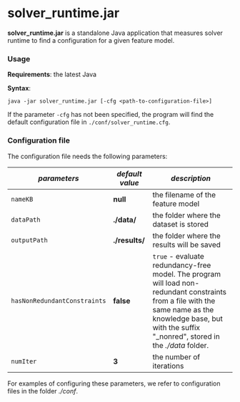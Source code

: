 # solver_runtime.jar

**solver_runtime.jar** is a standalone Java application that measures solver runtime to find a configuration for a given feature model.

### Usage

**Requirements**: the latest Java

**Syntax**:
```
java -jar solver_runtime.jar [-cfg <path-to-configuration-file>]
```

If the parameter `-cfg` has not been specified, the program will find the default configuration file in `./conf/solver_runtime.cfg`.

### Configuration file

The configuration file needs the following parameters:

| *parameters*                     | *default value* | *description*                                                                                                                                                                                                    |
|----------------------------------|-----------------|------------------------------------------------------------------------------------------------------------------------------------------------------------------------------------------------------------------|
| ```nameKB```                     | **null**        | the filename of the feature model                                                                                                                                                                                |
| ```dataPath```                   | **./data/**     | the folder where the dataset is stored                                                                                                                                                                           |
| ```outputPath```                 | **./results/**  | the folder where the results will be saved                                                                                                                                                                       |
| ```hasNonRedundantConstraints``` | **false**       | ```true``` - evaluate redundancy-free model. The program will load non-redundant constraints from a file with the same name as the knowledge base, but with the suffix "_nonred", stored in the *./data* folder. |
| ```numIter```                    | **3**           | the number of iterations                                                                                                                                                                                         |

For examples of configuring these parameters, we refer to configuration files in the folder *./conf*.
